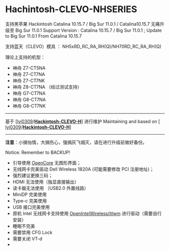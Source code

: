 # Hachintosh-CLEVO-NHSERIES

支持黑苹果 Hackintosh Catalina 10.15.7 / Big Sur 11.0.1 / Catalina10.15.7 无痛升级至 Big Sur 11.0.1
Support Version : Catalina 10.15.7 / Big Sur 11.0.1 ; Update to Big Sur 11.0.1 From Catalina 10.15.7

支持蓝天（CLEVO）模具 ： NH5xRD_RC_RA_RH(Q)/NH70RD_RC_RA_RH(Q)

理论上支持的机型：

* 神舟 Z7-CT5NA
* 神舟 Z7-CT7NA
* 神舟 Z7-CT7NK
* 神舟 Z8-CT7NA （经过测试支持）
* 神舟 G7-CT7NA
* 神舟 G8-CT7NA
* 神舟 G8-CT7NK

---

基于  [[lyj0309](https://github.com/lyj0309)/**[Hackintosh-CLEVO-H](https://github.com/lyj0309/Hackintosh-CLEVO-H)**] 进行维护
Maintaining and based on [ [lyj0309](https://github.com/lyj0309)/**[Hackintosh-CLEVO-H](https://github.com/lyj0309/Hackintosh-CLEVO-H)**]

---

**注意**：小搞怡情，大搞伤心，强搞灰飞烟灭，请在进行升级前做好备份。

Notice: Remember to BACKUP!

- 引导使用 [OpenCore](https://github.com/acidanthera/OpenCorePkg) 无图形界面；
- 无线网卡完美驱动 Dell Wireless 1820A (可能需要修改 PCI 注册地址)；
- 强烈建议更换三码；
- HDMI 无法使用（独显直接输出）
- 读卡器无法使用 （USB2.0 外置线路）
- MiniDP 完美使用
- Type-c 完美使用
- USB 接口完美使用
- 原机 Intel 无线网卡支持使用 [OpenIntelWireless/itlwm](https://github.com/OpenIntelWireless/itlwm) 进行驱动（需要自行安装）
- 睡眠不完美
- 需要禁用 CFG Lock
- 需要关闭 VT-d
-